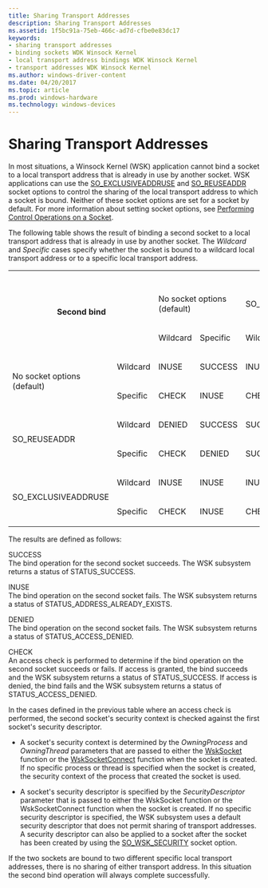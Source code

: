 ```yaml
---
title: Sharing Transport Addresses
description: Sharing Transport Addresses
ms.assetid: 1f5bc91a-75eb-466c-ad7d-cfbe0e83dc17
keywords:
- sharing transport addresses
- binding sockets WDK Winsock Kernel
- local transport address bindings WDK Winsock Kernel
- transport addresses WDK Winsock Kernel
ms.author: windows-driver-content
ms.date: 04/20/2017
ms.topic: article
ms.prod: windows-hardware
ms.technology: windows-devices
---
```


# Sharing Transport Addresses


In most situations, a Winsock Kernel (WSK) application cannot bind a socket to a local transport address that is already in use by another socket. WSK applications can use the [SO\_EXCLUSIVEADDRUSE](https://msdn.microsoft.com/library/windows/hardware/ff570830) and [SO\_REUSEADDR](https://msdn.microsoft.com/library/windows/hardware/ff570833) socket options to control the sharing of the local transport address to which a socket is bound. Neither of these socket options are set for a socket by default. For more information about setting socket options, see [Performing Control Operations on a Socket](performing-control-operations-on-a-socket.md).

The following table shows the result of binding a second socket to a local transport address that is already in use by another socket. The *Wildcard* and *Specific* cases specify whether the socket is bound to a wildcard local transport address or to a specific local transport address.

 <table>
     <tr>
      <th colspan="2" rowspan="3">Second bind</th>
      <th colspan="6">First bind</th>
     </tr>
     <tr>
      <td colspan="2">
       <p>No socket options (default)
       </p>
      </td>
      <td colspan="2">
       <p>
        SO_REUSEADDR
       </p>
      </td>
      <td colspan="2">
       <p>
        SO_EXCLUSIVEADDRUSE
       </p>
      </td>
     </tr>
     <tr>
      <td>
       <p>
        Wildcard
       </p>
      </td>
      <td>
       <p>
        Specific
       </p>
      </td>
      <td>
       <p>
        Wildcard
       </p>
      </td>
      <td>
       <p>
        Specific
       </p>
      </td>
      <td>
       <p>
        Wildcard
       </p>
      </td>
      <td>
       <p>
        Specific
       </p>
      </td>
     </tr>
     <tr>
      <td rowspan="2">
       <p>
        No socket options (default)
       </p>
      </td>
      <td>
       <p>
        Wildcard
       </p>
      </td>
      <td>
       <p>INUSE</p>
      </td>
      <td>
       <p>SUCCESS</p>
      </td>
      <td>
       <p>INUSE</p>
      </td>
      <td>
       <p>SUCCESS</p>
      </td>
      <td>
       <p>INUSE</p>
      </td>
      <td>
       <p>SUCCESS</p>
      </td>
     </tr>
     <tr>
      <td>
       <p>
        Specific
       </p>
      </td>
      <td>
       <p>CHECK</p>
      </td>
      <td>
       <p>INUSE</p>
      </td>
      <td>
       <p>CHECK</p>
      </td>
      <td>
       <p>DENIED</p>
      </td>
      <td>
       <p>DENIED</p>
      </td>
      <td>
       <p>INUSE</p>
      </td>
     </tr>
     <tr>
      <td rowspan="2">
       <p>
        SO_REUSEADDR
       </p>
      </td>
      <td>
       <p>
        Wildcard
       </p>
      </td>
      <td>
       <p>DENIED</p>
      </td>
      <td>
       <p>SUCCESS</p>
      </td>
      <td>
       <p>SUCCESS</p>
      </td>
      <td>
       <p>SUCCESS</p>
      </td>
      <td>
       <p>DENIED</p>
      </td>
      <td>
       <p>SUCCESS</p>
      </td>
     </tr>
     <tr>
      <td>
       <p>
        Specific
       </p>
      </td>
      <td>
       <p>CHECK</p>
      </td>
      <td>
       <p>DENIED</p>
      </td>
      <td>
       <p>SUCCESS</p>
      </td>
      <td>
       <p>SUCCESS</p>
      </td>
      <td>
       <p>DENIED</p>
      </td>
      <td>
       <p>DENIED</p>
      </td>
     </tr>
     <tr>
      <td rowspan="2">
       <p>
        SO_EXCLUSIVEADDRUSE
       </p>
      </td>
      <td>
       <p>
        Wildcard
       </p>
      </td>
      <td>
       <p>INUSE</p>
      </td>
      <td>
       <p>INUSE</p>
      </td>
      <td>
       <p>INUSE</p>
      </td>
      <td>
       <p>INUSE</p>
      </td>
      <td>
       <p>INUSE</p>
      </td>
      <td>
       <p>INUSE</p>
      </td>
     </tr>
     <tr>
      <td>
       <p>
        Specific
       </p>
      </td>
      <td>
       <p>CHECK</p>
      </td>
      <td>
       <p>INUSE</p>
      </td>
      <td>
       <p>CHECK</p>
      </td>
      <td>
       <p>INUSE</p>
      </td>
       <td>
       <p>DENIED</p>
      </td>
      <td>
       <p>INUSE</p>
      </td>
     </tr>
    </table>    

The results are defined as follows:

<a href="" id="success"></a>SUCCESS  
The bind operation for the second socket succeeds. The WSK subsystem returns a status of STATUS\_SUCCESS.

<a href="" id="inuse"></a>INUSE  
The bind operation on the second socket fails. The WSK subsystem returns a status of STATUS\_ADDRESS\_ALREADY\_EXISTS.

<a href="" id="denied"></a>DENIED  
The bind operation on the second socket fails. The WSK subsystem returns a status of STATUS\_ACCESS\_DENIED.

<a href="" id="check"></a>CHECK  
An access check is performed to determine if the bind operation on the second socket succeeds or fails. If access is granted, the bind succeeds and the WSK subsystem returns a status of STATUS\_SUCCESS. If access is denied, the bind fails and the WSK subsystem returns a status of STATUS\_ACCESS\_DENIED.

In the cases defined in the previous table where an access check is performed, the second socket's security context is checked against the first socket's security descriptor.

-   A socket's security context is determined by the *OwningProcess* and *OwningThread* parameters that are passed to either the [WskSocket](https://msdn.microsoft.com/library/windows/hardware/ff571149) function or the [WskSocketConnect](https://msdn.microsoft.com/library/windows/hardware/ff571150) function when the socket is created. If no specific process or thread is specified when the socket is created, the security context of the process that created the socket is used.

-   A socket's security descriptor is specified by the *SecurityDescriptor* parameter that is passed to either the WskSocket function or the WskSocketConnect function when the socket is created. If no specific security descriptor is specified, the WSK subsystem uses a default security descriptor that does not permit sharing of transport addresses. A security descriptor can also be applied to a socket after the socket has been created by using the [SO\_WSK\_SECURITY](https://msdn.microsoft.com/library/windows/hardware/ff570835) socket option.

If the two sockets are bound to two different specific local transport addresses, there is no sharing of either transport address. In this situation the second bind operation will always complete successfully.

 

 






